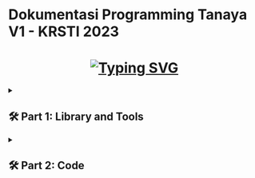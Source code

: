 # Dokumentasi Programming Tanaya V1 - KRSTI 2023
<h1 align="center">
<a href="https://git.io/typing-svg"><img src="https://readme-typing-svg.herokuapp.com?font=Fira+Code&weight=2000&duration=1500&pause=2000&multiline=true&width=435&lines=Hello%2C+welcome+to++Tanaya's+programming+" alt="Typing SVG" /></a>
</h1>

<details close align="left"> 
  <summary><h2>🛠️ Part 1: Library and Tools </h2></summary>
</details>

<details close align="left"> 
  <summary><h2>🛠️ Part 2: Code </h2></summary>
    <details close align="left"> 
      <summary><h2>🛠️ Part 2.1: Eksplanation </h2></summary>
    </details>
</details>



